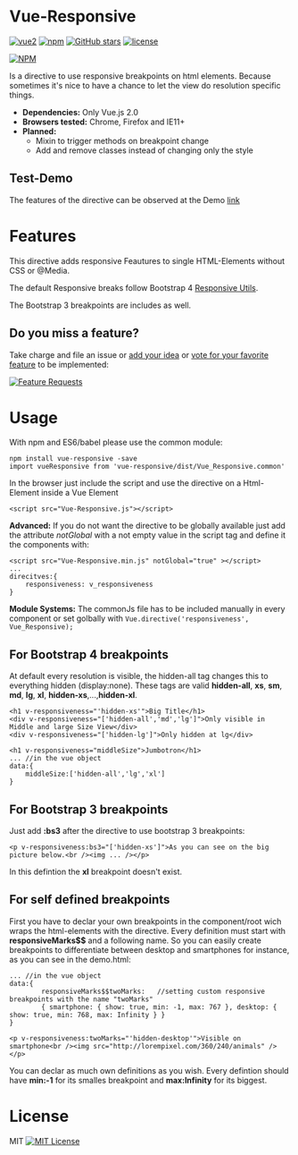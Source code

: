 # Vue-Responsive
[![vue2](https://img.shields.io/badge/vue-2.x-brightgreen.svg)](https://vuejs.org/)
[![npm](https://img.shields.io/npm/v/vue-responsive.svg)](https://www.npmjs.com/package/vue-responsive)
[![GitHub stars](https://img.shields.io/github/stars/reinerBa/Vue-Responsive.svg)](https://github.com/reinerBa/Vue-Responsive/stargazers)
[![license](https://img.shields.io/github/license/reinerBa/Vue-Responsive.svg)](https://github.com/reinerBa/vue-responsive/blob/master/LICENSE)

[![NPM](https://nodei.co/npm/vue-responsive.png?downloads=true&downloadRank=true&stars=true)](https://nodei.co/npm/vue-responsive/)

Is a directive to use responsive breakpoints on html elements. Because sometimes it's nice to have a chance to let the view do resolution specific things.

- **Dependencies:** Only Vue.js 2.0
- **Browsers tested:** Chrome, Firefox and IE11+
- **Planned:** 
  - Mixin to trigger methods on breakpoint change
  - Add and remove classes instead of changing only the style
 
## Test-Demo
The features of the directive can be observed at the Demo [link](https://reinerba.github.io/Vue-Responsive/Demo.html)

# Features

This directive adds responsive Feautures to single HTML-Elements without CSS or @Media.

The default Responsive breaks follow Bootstrap 4 [Responsive Utils](https://v4-alpha.getbootstrap.com/layout/responsive-utilities/).

The Bootstrap 3 breakpoints are includes as well.

## Do you miss a feature?
Take charge and file an issue or [add your idea](http://feathub.com/reinerBa/Vue-Responsive/features/new) or [vote for your favorite feature](http://feathub.com/reinerBa/Vue-Responsive) to be implemented:

[![Feature Requests](http://feathub.com/reinerBa/Vue-Responsive?format=svg)](http://feathub.com/reinerBa/Vue-Responsive)

# Usage
With npm and ES6/babel please use the common module:

    npm install vue-responsive -save
    import vueResponsive from 'vue-responsive/dist/Vue_Responsive.common'

In the browser just include the script and use the directive on a Html-Element inside a Vue Element

    <script src="Vue-Responsive.js"></script>

**Advanced:** If you do not want the directive to be globally available just add the attribute *notGlobal* with a not empty value in the script tag and define it the components with:

    <script src="Vue-Responsive.min.js" notGlobal="true" ></script>	
	...
	direcitves:{
		responsiveness: v_responsiveness
	}

**Module Systems:** The commonJs file has to be included manually in every component or set golbally with `Vue.directive('responsiveness', Vue_Responsive);`

## For Bootstrap 4 breakpoints
At default every resolution is visible, the hidden-all tag changes this to everything hidden (display:none). These tags are valid **hidden-all**, **xs**, **sm**, **md**, **lg**, **xl**, **hidden-xs**,...,**hidden-xl**.

    <h1 v-responsiveness="'hidden-xs'">Big Title</h1>
    <div v-responsiveness="['hidden-all','md','lg']">Only visible in Middle and large Size View</div>
    <div v-responsiveness="['hidden-lg']">Only hidden at lg</div>

    <h1 v-responsiveness="middleSize">Jumbotron</h1>
	...	//in the vue object
	data:{
		middleSize:['hidden-all','lg','xl']
	} 

## For Bootstrap 3 breakpoints
Just add **:bs3** after the directive to use bootstrap 3 breakpoints:

    <p v-responsiveness:bs3="['hidden-xs']">As you can see on the big picture below.<br /><img ... /></p>

In this defintion the **xl** breakpoint doesn't exist.

## For self defined breakpoints 
First you have to declar your own breakpoints in the component/root wich wraps the html-elements with the directive. Every definition must start with **responsiveMarks$$** and a following name. So you can easily create breakpoints to differentiate between desktop and smartphones for instance, as you can see in the demo.html:
	
	... //in the vue object
	data:{
            responsiveMarks$$twoMarks:   //setting custom responsive breakpoints with the name "twoMarks"
            { smartphone: { show: true, min: -1, max: 767 }, desktop: { show: true, min: 768, max: Infinity } }
	} 

    <p v-responsiveness:twoMarks="'hidden-desktop'">Visible on smartphone<br /><img src="http://lorempixel.com/360/240/animals" /></p>

You can declar as much own definitions as you wish. Every defintion should have **min:-1** for its smalles breakpoint and **max:Infinity** for its biggest.

# License
MIT [![MIT License](https://img.shields.io/badge/license-MIT-blue.svg?style=flat)](/LICENSE.md)
